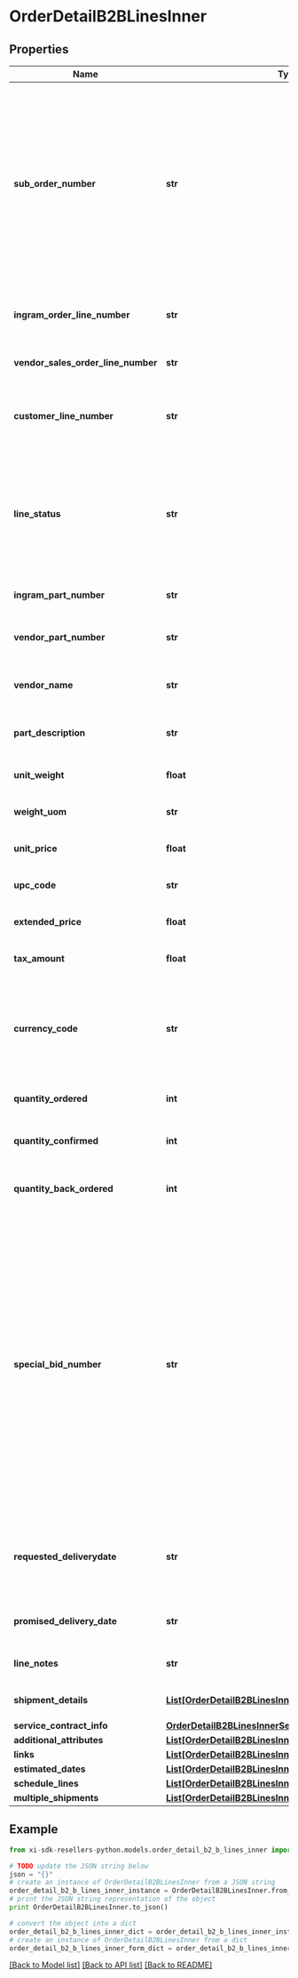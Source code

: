 # OrderDetailB2BLinesInner


## Properties

Name | Type | Description | Notes
------------ | ------------- | ------------- | -------------
**sub_order_number** | **str** | The sub order number. The two-digit prefix is the warehouse code of the warehouse nearest the reseller. The middle number is the order number. The two-digit suffix is the sub order number. | [optional] 
**ingram_order_line_number** | **str** | Unique Ingram Micro line number. Starts with 001. | [optional] 
**vendor_sales_order_line_number** | **str** | The vendor&#39;s sales order line number. | [optional] 
**customer_line_number** | **str** | The reseller&#39;s line item number for reference in their system. | [optional] 
**line_status** | **str** | The status for the line item in the order. One of- Backordered, In Progress, Shipped, Delivered, Canceled, On Hold. | [optional] 
**ingram_part_number** | **str** | Unique IngramMicro part number. | [optional] 
**vendor_part_number** | **str** | The vendor&#39;s part number for the line item. | [optional] 
**vendor_name** | **str** | The vendor&#39;s name for the part in their system. | [optional] 
**part_description** | **str** | The vendor&#39;s description of the part in their system. | [optional] 
**unit_weight** | **float** | The unit weight of the line item. | [optional] 
**weight_uom** | **str** | The unit of measure for the line item. | [optional] 
**unit_price** | **float** | The unit price of the line item. | [optional] 
**upc_code** | **str** | The UPC code of a product. | [optional] 
**extended_price** | **float** | Unit price X quantity for the line item. | [optional] 
**tax_amount** | **float** | The tax amount for the line item. | [optional] 
**currency_code** | **str** | The country-specific three character ISO 4217 currency code for the line item. | [optional] 
**quantity_ordered** | **int** | The quantity ordered of the line item. | [optional] 
**quantity_confirmed** | **int** | The quantity confirmed for the line item. | [optional] 
**quantity_back_ordered** | **int** | The quantity backordered for the line item. | [optional] 
**special_bid_number** | **str** | The line-level bid number provided to the reseller by the vendor for special pricing and discounts. Used to track the bid number in the case of split orders or where different line items have different bid numbers. Line-level bid numbers take precedence over header-level bid numbers. | [optional] 
**requested_deliverydate** | **str** | Reseller-requested delivery date. Delivery date is not guaranteed. | [optional] 
**promised_delivery_date** | **str** | The delivery date promised by IngramMicro. | [optional] 
**line_notes** | **str** | Line-level notes for the order. | [optional] 
**shipment_details** | [**List[OrderDetailB2BLinesInnerShipmentDetailsInner]**](OrderDetailB2BLinesInnerShipmentDetailsInner.md) | Shipping details for the line item. | [optional] 
**service_contract_info** | [**OrderDetailB2BLinesInnerServiceContractInfo**](OrderDetailB2BLinesInnerServiceContractInfo.md) |  | [optional] 
**additional_attributes** | [**List[OrderDetailB2BLinesInnerAdditionalAttributesInner]**](OrderDetailB2BLinesInnerAdditionalAttributesInner.md) |  | [optional] 
**links** | [**List[OrderDetailB2BLinesInnerLinksInner]**](OrderDetailB2BLinesInnerLinksInner.md) |  | [optional] 
**estimated_dates** | [**List[OrderDetailB2BLinesInnerEstimatedDatesInner]**](OrderDetailB2BLinesInnerEstimatedDatesInner.md) |  | [optional] 
**schedule_lines** | [**List[OrderDetailB2BLinesInnerScheduleLinesInner]**](OrderDetailB2BLinesInnerScheduleLinesInner.md) |  | [optional] 
**multiple_shipments** | [**List[OrderDetailB2BLinesInnerMultipleShipmentsInner]**](OrderDetailB2BLinesInnerMultipleShipmentsInner.md) |  | [optional] 

## Example

```python
from xi-sdk-resellers-python.models.order_detail_b2_b_lines_inner import OrderDetailB2BLinesInner

# TODO update the JSON string below
json = "{}"
# create an instance of OrderDetailB2BLinesInner from a JSON string
order_detail_b2_b_lines_inner_instance = OrderDetailB2BLinesInner.from_json(json)
# print the JSON string representation of the object
print OrderDetailB2BLinesInner.to_json()

# convert the object into a dict
order_detail_b2_b_lines_inner_dict = order_detail_b2_b_lines_inner_instance.to_dict()
# create an instance of OrderDetailB2BLinesInner from a dict
order_detail_b2_b_lines_inner_form_dict = order_detail_b2_b_lines_inner.from_dict(order_detail_b2_b_lines_inner_dict)
```
[[Back to Model list]](../README.md#documentation-for-models) [[Back to API list]](../README.md#documentation-for-api-endpoints) [[Back to README]](../README.md)


